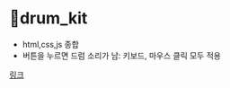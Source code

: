 # 🥁drum_kit

+ html,css,js 종합
+ 버튼을 누르면 드럼 소리가 남: 키보드, 마우스 클릭 모두 적용

[링크](https://idemperor.github.io/drum_kit/)

